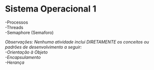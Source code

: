 # Sistema Operacional 1
  -Processos <br />
  -Threads <br />
  -Semaphore (Semaforo) <br />
  
<i>Observações: Nenhuma atividade inclui DIRETAMENTE os conceitos ou padrões de desenvolvimento a seguir: <br />
	-Orientação à Objeto <br />
	-Encapsulamento <br />
	-Herança <br /> <i/>
